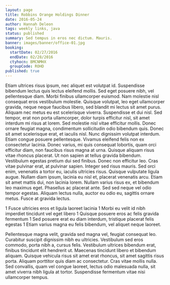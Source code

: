 ```yaml
---
layout: page
title: Robbins Orange Holdings Dinner
date: 2016-05-24
author: Hannah Deleon
tags: weekly links, java
status: published
summary: Sed tempus in eros nec dictum. Mauris.
banner: images/banner/office-01.jpg
booking:
  startDate: 02/27/2016
  endDate: 02/28/2016
  ctyhocn: BMCNMHX
  groupCode: ROHD
published: true
---
```

Etiam ultrices risus ipsum, nec aliquet est volutpat id. Suspendisse bibendum lectus quis lectus eleifend mollis. Sed eget posuere nibh, vel pellentesque diam. Morbi finibus ullamcorper euismod. Nam molestie nisl consequat eros vestibulum molestie. Quisque volutpat, leo eget ullamcorper gravida, neque neque faucibus libero, sed blandit mi lectus sit amet purus. Aliquam nec metus eu est scelerisque viverra. Suspendisse et dui nisl. Sed tempor, erat non porta ullamcorper, dolor turpis efficitur nisl, sit amet interdum mi risus at lorem. Sed molestie nisl vitae efficitur mollis. Donec ornare feugiat magna, condimentum sollicitudin odio bibendum quis. Donec sit amet scelerisque erat, et iaculis nisl. Nunc dignissim volutpat interdum. Etiam congue posuere pellentesque. Vivamus eleifend felis non ex consectetur lacinia. Donec varius, mi quis consequat lobortis, quam orci efficitur diam, non faucibus risus magna at urna.
Quisque aliquam risus vitae rhoncus placerat. Ut non sapien at tellus gravida bibendum. Vestibulum egestas pretium dui sed finibus. Donec non efficitur leo. Cras vitae pulvinar erat, at pulvinar sapien. Integer sed risus mauris. Sed orci enim, venenatis a tortor eu, iaculis ultricies risus. Quisque vulputate ligula augue. Nullam diam ipsum, lacinia eu nisl et, placerat venenatis arcu. Etiam sit amet mattis dui, non lacinia lorem. Nullam varius risus ex, et bibendum leo maximus eget. Phasellus ac placerat ante. Sed sed neque vel odio tempor egestas. Aliquam lectus nulla, auctor eu odio eu, sagittis ornare metus. Fusce at gravida lectus.

1 Fusce ultricies eros et ligula laoreet lacinia
1 Morbi eu velit id nibh imperdiet tincidunt vel eget libero
1 Quisque posuere eros ac felis gravida fermentum
1 Sed posuere erat eu diam interdum, tristique placerat felis egestas
1 Etiam varius magna eu felis bibendum, vel aliquet neque laoreet.

Pellentesque magna velit, gravida sed magna vel, feugiat consequat leo. Curabitur suscipit dignissim nibh eu ultricies. Vestibulum sed eros commodo, porta nibh a, cursus felis. Vestibulum ultrices bibendum erat, finibus tincidunt elit hendrerit ut. Maecenas tincidunt libero et bibendum aliquam. Quisque vehicula risus sit amet erat rhoncus, sit amet sagittis risus porta. Aliquam porttitor quis diam ac consectetur. Cras vitae mollis nulla. Sed convallis, quam vel congue laoreet, lectus odio malesuada nulla, sit amet viverra nibh ligula at tortor. Suspendisse fermentum vitae nisi ullamcorper tempus.
